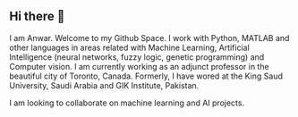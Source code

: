## Hi there 👋

<!--
**AnwarMirza/AnwarMirza** is a ✨ _special_ ✨ repository because its `README.md` (this file) appears on your GitHub profile.

Here are some ideas to get you started:

- 🔭 I’m currently working on ...
- 🌱 I’m currently learning ...
- 👯 I’m looking to collaborate on ...
- 🤔 I’m looking for help with ...
- 💬 Ask me about ...
- 📫 How to reach me: ...
- 😄 Pronouns: ...
- ⚡ Fun fact: ...
-->

I am Anwar. Welcome to my Github Space. I work with Python, MATLAB and other languages in areas related with Machine Learning, Artificial Intelligence (neural networks, fuzzy logic, genetic programming) and Computer vision. I am currently working as an adjunct professor in the beautiful city of Toronto, Canada. Formerly, I have wored at the King Saud University, Saudi Arabia and GIK Institute, Pakistan.

I am looking to collaborate on machine learning and AI projects.
